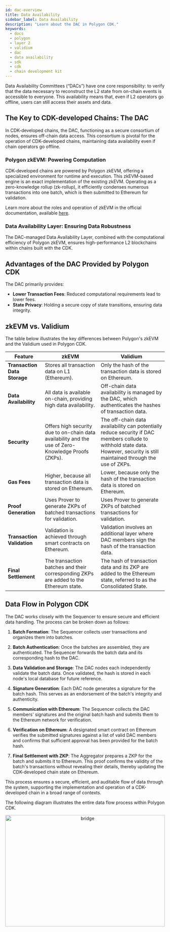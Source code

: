 ```yaml
---
id: dac-overview
title: Data Availability
sidebar_label: Data Availability
description: "Learn about the DAC in Polygon CDK."
keywords:
  - docs
  - polygon
  - layer 2
  - validium
  - dac
  - data availability
  - sdk
  - cdk
  - chain development kit
---
```


Data Availability Committees (“DACs”) have one core responsibility: to verify that the data necessary to reconstruct the L2 state from on-chain events is accessible to everyone. This availability means that, even if L2 operators go offline, users can still access their assets and data.

## The Key to CDK-developed Chains: The DAC

In CDK-developed chains, the DAC, functioning as a secure consortium of nodes, ensures off-chain data access. This consortium is pivotal for the operation of CDK-developed chains, maintaining data availability even if chain operators go offline.

### Polygon zkEVM: Powering Computation

CDK-developed chains are powered by Polygon zkEVM, offering a specialized environment for runtime and execution. This zkEVM-based engine is an exact implementation of the existing zkEVM. Operating as a zero-knowledge rollup (zk-rollup), it efficiently condenses numerous transactions into one batch, which is then submitted to Ethereum for validation.

Learn more about the roles and operation of zkEVM in the official documentation, available [<ins>here</ins>]().

### Data Availability Layer: Ensuring Data Robustness

The DAC-managed Data Availability Layer, combined with the computational efficiency of Polygon zkEVM, ensures high-performance L2 blockchains within chains built with the CDK.

## Advantages of the DAC Provided by Polygon CDK

The DAC primarily provides:

- **Lower Transaction Fees**: Reduced computational requirements lead to lower fees.
- **State Privacy**: Holding a secure copy of state transitions, ensuring data integrity.

## zkEVM vs. Validium

The table below illustrates the key differences between Polygon's zkEVM and the Validium used in Polygon CDK.

| Feature | zkEVM | Validium |
|---------|-------|------------|
| **Transaction Data Storage** | Stores all transaction data on L1 (Ethereum). | Only the hash of the transaction data is stored on Ethereum. |
| **Data Availability** | All data is available on-chain, providing high data availability. | Off-chain data availability is managed by the DAC, which authenticates the hashes of transaction data. |
| **Security** | Offers high security due to on-chain data availability and the use of Zero-Knowledge Proofs (ZKPs). | The off-chain data availability can potentially reduce security if DAC members collude to withhold state data. However, security is still maintained through the use of ZKPs. |
| **Gas Fees** | Higher, because all transaction data is stored on Ethereum. | Lower, because only the hash of the transaction data is stored on Ethereum. |
| **Proof Generation** | Uses Prover to generate ZKPs of batched transactions for validation. | Uses Prover to generate ZKPs of batched transactions for validation. |
| **Transaction Validation** | Validation is achieved through smart contracts on Ethereum. | Validation involves an additional layer where DAC members sign the hash of the transaction data. |
| **Final Settlement** | The transaction batches and their corresponding ZKPs are added to the Ethereum state. | The hash of transaction data and its ZKP are added to the Ethereum state, referred to as the Consolidated State. |

## Data Flow in Polygon CDK

The DAC works closely with the Sequencer to ensure secure and efficient data handling. The process can be broken down as follows:

1. **Batch Formation**: The Sequencer collects user transactions and organizes them into batches.

2. **Batch Authentication**: Once the batches are assembled, they are authenticated. The Sequencer forwards the batch data and its corresponding hash to the DAC.

3. **Data Validation and Storage**:  The DAC nodes each independently validate the batch data. Once validated, the hash is stored in each node's local database for future reference.

4. **Signature Generation**: Each DAC node generates a signature for the batch hash. This serves as an endorsement of the batch's integrity and authenticity.

5. **Communication with Ethereum**: The Sequencer collects the DAC members' signatures and the original batch hash and submits them to the Ethereum network for verification.

6. **Verification on Ethereum**: A designated smart contract on Ethereum verifies the submitted signatures against a list of valid DAC members and confirms that sufficient approval has been provided for the batch hash.

7. **Final Settlement with ZKP**: The Aggregator prepares a ZKP for the batch and submits it to Ethereum. This proof confirms the validity of the batch's transactions without revealing their details, thereby updating the CDK-developed chain state on Ethereum.

This process ensures a secure, efficient, and auditable flow of data through the system, supporting the implementation and operation of a CDK-developed chain in a broad range of contexts.

The following diagram illustrates the entire data flow process within Polygon CDK.

<div align="center">
  <img src="/img/cdk/zksupernets-data-flow.excalidraw.png" alt="bridge" width="100%" height="30%" />
</div>
